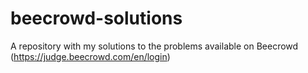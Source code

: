 # beecrowd-solutions
A repository with my solutions to the problems available on Beecrowd (https://judge.beecrowd.com/en/login)

